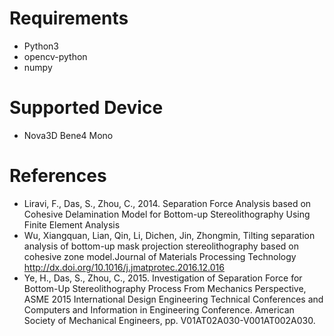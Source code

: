 # Requirements

 * Python3
 * opencv-python
 * numpy

# Supported Device

 * Nova3D Bene4 Mono

# References

 * Liravi, F., Das, S., Zhou, C., 2014. Separation Force Analysis based on Cohesive Delamination Model for
Bottom-up Stereolithography Using Finite Element Analysis
 * Wu, Xiangquan, Lian, Qin, Li, Dichen, Jin,
Zhongmin, Tilting separation analysis of bottom-up mask projection stereolithography
based on cohesive zone model.Journal of Materials Processing Technology
http://dx.doi.org/10.1016/j.jmatprotec.2016.12.016
 * Ye, H., Das, S., Zhou, C., 2015. Investigation of Separation Force for Bottom-Up Stereolithography
Process From Mechanics Perspective, ASME 2015 International Design Engineering Technical
Conferences and Computers and Information in Engineering Conference. American Society of
Mechanical Engineers, pp. V01AT02A030-V001AT002A030.
